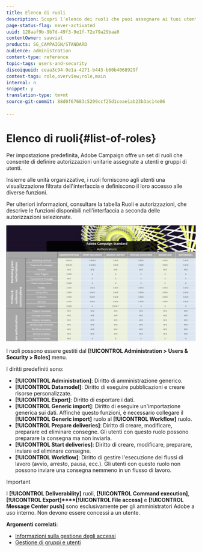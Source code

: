 ```yaml
---
title: Elenco di ruoli
description: Scopri l’elenco dei ruoli che puoi assegnare ai tuoi utenti.
page-status-flag: never-activated
uuid: 128aaf9b-9b7d-49f3-9e1f-72e79a29baa0
contentOwner: sauviat
products: SG_CAMPAIGN/STANDARD
audience: administration
content-type: reference
topic-tags: users-and-security
discoiquuid: ceaa3c94-9e1a-4271-b443-b00b4068929f
context-tags: role,overview;role,main
internal: n
snippet: y
translation-type: tm+mt
source-git-commit: 88d0f67683c5209ccf25d1ceae1ab23b3ac14e06

---
```



# Elenco di ruoli{#list-of-roles}

Per impostazione predefinita, Adobe Campaign offre un set di ruoli che consente di definire autorizzazioni unitarie assegnate a utenti e gruppi di utenti.

Insieme alle unità organizzative, i ruoli forniscono agli utenti una visualizzazione filtrata dell&#39;interfaccia e definiscono il loro accesso alle diverse funzioni.

Per ulteriori informazioni, consultare la tabella [](/help/administration/using/assets/acs_rights.pdf)Ruoli e autorizzazioni, che descrive le funzioni disponibili nell&#39;interfaccia a seconda delle autorizzazioni selezionate.

![](assets/user_management_3.png)

I ruoli possono essere gestiti dal **[!UICONTROL Administration > Users & Security > Roles]** menu.

I diritti predefiniti sono:

* **[!UICONTROL Administration]**: Diritto di amministrazione generico.
* **[!UICONTROL Datamodel]**: Diritto di eseguire pubblicazioni e creare risorse personalizzate.
* **[!UICONTROL Export]**: Diritto di esportare i dati.
* **[!UICONTROL Generic import]**: Diritto di eseguire un&#39;importazione generica sui dati. Affinché questo funzioni, è necessario collegare il **[!UICONTROL Generic import]** ruolo al **[!UICONTROL Workflow]** ruolo.
* **[!UICONTROL Prepare deliveries]**: Diritto di creare, modificare, preparare ed eliminare consegne. Gli utenti con questo ruolo possono preparare la consegna ma non inviarla.
* **[!UICONTROL Start deliveries]**: Diritto di creare, modificare, preparare, inviare ed eliminare consegne.
* **[!UICONTROL Workflow]**: Diritto di gestire l&#39;esecuzione dei flussi di lavoro (avvio, arresto, pausa, ecc.). Gli utenti con questo ruolo non possono inviare una consegna nemmeno in un flusso di lavoro.

>[!IMPORTANT]
>
>I **[!UICONTROL Deliverability]** ruoli, **[!UICONTROL Command execution]**, **[!UICONTROL Export]****[!UICONTROL File access]** e **[!UICONTROL Message Center push]** sono esclusivamente per gli amministratori Adobe a uso interno. Non devono essere concessi a un utente.

**Argomenti correlati:**

* [Informazioni sulla gestione degli accessi](../../administration/using/about-access-management.md)
* [Gestione di gruppi e utenti](../../administration/using/managing-groups-and-users.md)
